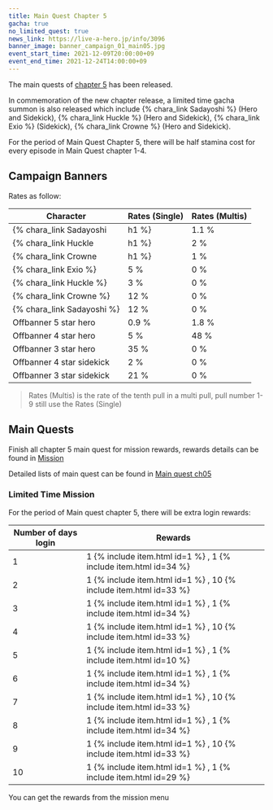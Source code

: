 ```yaml
---
title: Main Quest Chapter 5
gacha: true
no_limited_quest: true
news_link: https://live-a-hero.jp/info/3096
banner_image: banner_campaign_01_main05.jpg 
event_start_time: 2021-12-09T20:00:00+09
event_end_time: 2021-12-24T14:00:00+09
---
```


The main quests of [chapter 5](/main_quests/chapter05/) has been released.

In commemoration of the new chapter release, a limited time gacha summon is also released which include {% chara_link Sadayoshi %} (Hero and Sidekick), {% chara_link Huckle %} (Hero and Sidekick), {% chara_link Exio %} (Sidekick), {% chara_link Crowne %} (Hero and Sidekick).

For the period of Main Quest Chapter 5, there will be half stamina cost for every episode in Main Quest chapter 1-4.

## Campaign Banners

Rates as follow:

| Character                                                | Rates (Single) | Rates (Multis) |
|----------------------------------------------------------|----------------|----------------|
| {% chara_link Sadayoshi|h1 %}                            | 1.1 %            | 2.2 %            |
| {% chara_link Huckle|h1 %}                               | 2 %              | 32 %             |
| {% chara_link Crowne|h1 %}                               | 1 %              | 16 %             |
| {% chara_link Exio %}                                    | 5 %              | 0 %              |
| {% chara_link Huckle %}                                  | 3 %              | 0 %              |
| {% chara_link Crowne %}                                  | 12 %             | 0 %              |
| {% chara_link Sadayoshi %}                                | 12 %             | 0 %              |
| Offbanner 5 star hero                                    | 0.9 %            | 1.8 %            |
| Offbanner 4 star hero                                    | 5 %              | 48 %             |
| Offbanner 3 star hero                                    | 35 %             | 0 %              |
| Offbanner 4 star sidekick                                | 2 %              | 0 %              |
| Offbanner 3 star sidekick                                | 21 %             | 0 %              |

>Rates (Multis) is the rate of the tenth pull in a multi pull, pull number 1-9 still use the Rates (Single)

## Main Quests

Finish all chapter 5 main quest for mission rewards, rewards details can be found in [Mission](/guide/mission/#main-quest)

Detailed lists of main quest can be found in [Main quest ch05](/main_quests/chapter05/)

### Limited Time Mission

For the period of Main quest chapter 5, there will be extra login rewards:

| Number of days login  | Rewards      |
|----|----------------|
| 1  | 1 {% include item.html id=1 %} , 1 {% include item.html id=34 %}   |
| 2  | 1 {% include item.html id=1 %} , 10 {% include item.html id=33 %}  |
| 3  | 1 {% include item.html id=1 %} , 1 {% include item.html id=34 %}   |
| 4  | 1 {% include item.html id=1 %} , 10 {% include item.html id=33 %}  |
| 5  | 1 {% include item.html id=1 %} , 1 {% include item.html id=10 %}   |
| 6  | 1 {% include item.html id=1 %} , 1 {% include item.html id=34 %}   |
| 7  | 1 {% include item.html id=1 %} , 10 {% include item.html id=33 %}  |
| 8  | 1 {% include item.html id=1 %} , 1 {% include item.html id=34 %}   |
| 9  | 1 {% include item.html id=1 %} , 10 {% include item.html id=33 %}  |
| 10 | 1 {% include item.html id=1 %} , 1 {% include item.html id=29 %}  |

You can get the rewards from the mission menu
